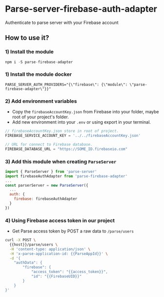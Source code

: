 # Parse-server-firebase-auth-adapter
Authenticate to parse server with your Firebase account

## How to use it?
### 1) Install the module
```js
npm i -S parse-firebase-adapter
```

### 1) Install the module docker
```
PARSE_SERVER_AUTH_PROVIDERS="{\"firebase\": {\"module\": \"parse-firebase-adapter\"}}"
```

### 2) Add environment variables
* Copy the `firebaseAccountKey.json` from Firebase into your folder, maybe root of your project's folder.
* Add new environment into your `.env` or using export in your terminal.
```js
// firebaseAccountKey.json store in root of project.
FIREBASE_SERVICE_ACCOUNT_KEY = '../../firebaseAccountKey.json'

// URL for connect to Firebase database.
FIREBASE_DATABASE_URL = "https://SOME_ID.firebaseio.com"
```
### 3) Add this module when creating `ParseServer`
```js
import { ParseServer } from 'parse-server'
import firebaseAuthAdapter from 'parse-firebase-adapter'
...
const parserServer = new ParseServer({
  ...
  auth: {
    firebase: firebaseAuthAdapter
  }
})
```
### 4) Using Firebase access token in our project
* Get Parse access token by POST a raw data to `/parse/users`
```sh
curl -X POST \
  {{host}}/parse/users \
  -H 'content-type: application/json' \
  -H 'x-parse-application-id: {{ParseAppId}}' \
  -d '{
    "authData": {
    	"firebase": {
    		"access_token": "{{access_token}}",
    		"id": "{{FirebaseUID}}"
    	}
    }
}'
```


